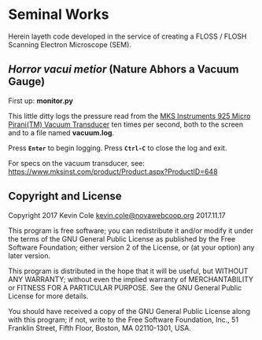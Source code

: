 # Seminal Works

Herein layeth code developed in the service of creating a FLOSS / FLOSH
Scanning Electron Microscope (SEM).

## _Horror vacui metior_ (Nature Abhors a Vacuum Gauge)

First up: **monitor.py**

This little ditty logs the pressure read from the [MKS Instruments 925
Micro Pirani(TM) Vacuum
Transducer](https://www.mksinst.com/product/Product.aspx?ProductID=648)
ten times per second, both to the screen and to a file named
**vacuum.log**.

Press **`Enter`** to begin logging. Press **`Ctrl-C`** to close the log
and exit.

For specs on the vacuum transducer, see:
https://www.mksinst.com/product/Product.aspx?ProductID=648

## Copyright and License

Copyright 2017 Kevin Cole <kevin.cole@novawebcoop.org> 2017.11.17

This program is free software; you can redistribute it and/or modify
it under the terms of the GNU General Public License as published by
the Free Software Foundation; either version 2 of the License, or (at
your option) any later version.

This program is distributed in the hope that it will be useful, but
WITHOUT ANY WARRANTY; without even the implied warranty of
MERCHANTABILITY or FITNESS FOR A PARTICULAR PURPOSE.  See the GNU
General Public License for more details.

You should have received a copy of the GNU General Public License
along with this program; if not, write to the Free Software
Foundation, Inc., 51 Franklin Street, Fifth Floor, Boston, MA
02110-1301, USA.
